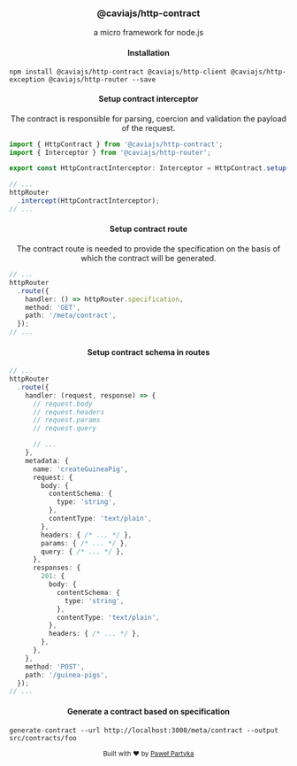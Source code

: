 <div align="center">
<h3>@caviajs/http-contract</h3>
<p>a micro framework for node.js</p>
</div>

<div align="center">
<h4>Installation</h4>
</div>

```shell
npm install @caviajs/http-contract @caviajs/http-client @caviajs/http-exception @caviajs/http-router --save
```

<div align="center">
<h4>Setup contract interceptor</h4>
<div><span>The contract is responsible for parsing, coercion and validation the payload of the request.</span></div>
</div>

```typescript
import { HttpContract } from '@caviajs/http-contract';
import { Interceptor } from '@caviajs/http-router';

export const HttpContractInterceptor: Interceptor = HttpContract.setup();
```

```typescript
// ...
httpRouter
  .intercept(HttpContractInterceptor);
// ...
```

<div align="center">
<h4>Setup contract route</h4>
<span>The contract route is needed to provide the specification on the basis of which the contract will be generated.</span>
</div>

```typescript
// ...
httpRouter
  .route({
    handler: () => httpRouter.specification,
    method: 'GET',
    path: '/meta/contract',
  });
// ...
```

<div align="center">
<h4>Setup contract schema in routes</h4>
</div>

```typescript
// ...
httpRouter
  .route({
    handler: (request, response) => {
      // request.body
      // request.headers
      // request.params
      // request.query

      // ...
    },
    metadata: {
      name: 'createGuineaPig',
      request: {
        body: {
          contentSchema: {
            type: 'string',
          },
          contentType: 'text/plain',
        },
        headers: { /* ... */ },
        params: { /* ... */ },
        query: { /* ... */ },
      },
      responses: {
        201: {
          body: {
            contentSchema: {
              type: 'string',
            },
            contentType: 'text/plain',
          },
          headers: { /* ... */ },
        },
      },
    },
    method: 'POST',
    path: '/guinea-pigs',
  });
// ...
```

<div align="center">
<h4>Generate a contract based on specification</h4>
</div>

```shell
generate-contract --url http://localhost:3000/meta/contract --output src/contracts/foo
```

<div align="center">
  <sub>Built with ❤︎ by <a href="https://partyka.dev">Paweł Partyka</a></sub>
</div>
